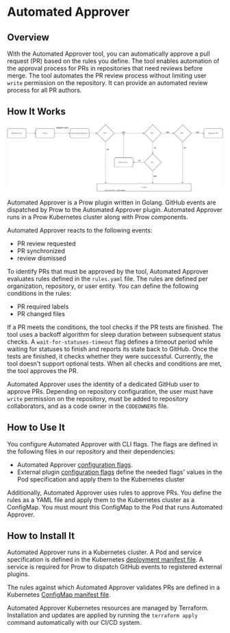# Automated Approver

## Overview

With the Automated Approver tool, you can automatically approve a pull request (PR) based on the rules you define. The tool enables
automation of the approval process for PRs in repositories that need reviews before merge. The tool automates the PR review process without
limiting user `write` permission on the repository. It can provide an automated review process for all PR authors.

## How It Works

![Automated Approver workflow](./assets/automated-approver.svg)

Automated Approver is a Prow plugin written in Golang. GitHub events are dispatched by Prow to the Automated Approver plugin. Automated
Approver runs in a Prow Kubernetes cluster along with Prow components.

Automated Approver reacts to the following events:

- PR review requested
- PR synchronized
- review dismissed

To identify PRs that must be approved by the tool, Automated Approver evaluates rules defined in the `rules.yaml` file. The rules are
defined per organization, repository, or user entity. You can define the following conditions in the rules:

- PR required labels
- PR changed files

If a PR meets the conditions, the tool checks if the PR tests are finished. The tool uses a backoff algorithm for sleep duration between
subsequent status checks. A `wait-for-statuses-timeout` flag defines a timeout period while waiting for statuses to finish and reports its
state back to GitHub. Once the tests are finished, it checks whether they were successful. Currently, the tool doesn't support optional
tests. When all checks and conditions are met, the tool approves the PR.

Automated Approver uses the identity of a dedicated GitHub user to approve PRs. Depending on repository configuration, the user must have
`write` permission on the repository, must be added to repository collaborators, and as a code owner in the `CODEOWNERS` file.

## How to Use It

You configure Automated Approver with CLI flags. The flags are defined in the following files in our repository and their dependencies:

- Automated
  Approver [configuration flags](https://github.com/kyma-project/test-infra/blob/5242421660dab5979a763bcd596eba48bafe093d/cmd/external-plugins/automated-approver/main.go#L39).
- External
  plugin [configuration flags](https://github.com/kyma-project/test-infra/blob/5242421660dab5979a763bcd596eba48bafe093d/pkg/prow/externalplugin/externalplugin.go#L68)
  define the needed flags' values in the Pod specification and apply them to the Kubernetes cluster

Additionally, Automated Approver uses rules to approve PRs. You define the rules as a YAML file and apply them to the Kubernetes cluster as
a ConfigMap. You must mount this ConfigMap to the Pod that runs Automated Approver.

## How to Install It

Automated Approver runs in a Kubernetes cluster. A Pod and service specification is defined in the
Kubernetes [deployment manifest file](../../../prow/cluster/components/automated-approver_external-plugin.yaml). A service is required for
Prow to dispatch GitHub events to registered external plugins.

The rules against which Automated Approver validates PRs are defined in a
Kubernetes [ConfigMap manifest file](../../../configs/automated-approver-rules.yaml).

Automated Approver Kubernetes resources are managed by Terraform. Installation and updates are applied by running the `terraform apply`
command automatically with our CI/CD system.
